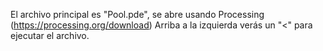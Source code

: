 El archivo principal es "Pool.pde", se abre usando Processing (https://processing.org/download)
Arriba a la izquierda verás un "<" para ejecutar el archivo.
